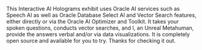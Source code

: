 This Interactive AI Holograms exhibit uses Oracle AI services such as Speech AI as well as Oracle Database Select AI and Vector Search features, either directly or via the Oracle AI Optimizer and Toolkit.
It takes your spoken questions, conducts vector searches, and I, an Unreal Metahuman, provide the answers verbal and/or via data visualizations.
It is completely open source and available for you to try.
Thanks for checking it out.